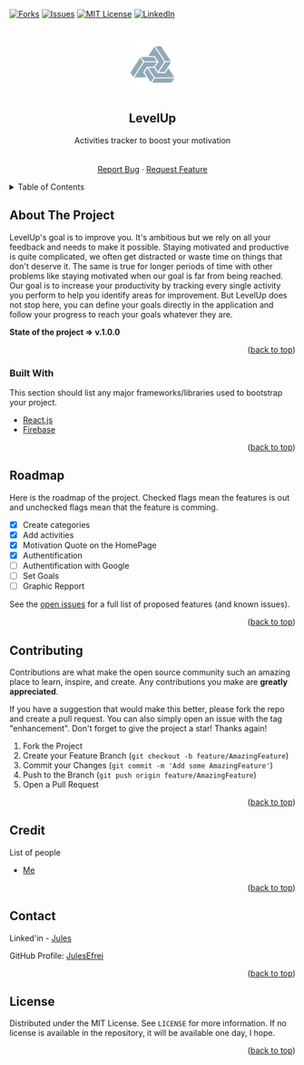 <div id="top"></div>

<!-- [![Contributors][contributors-shield]][contributors-url] -->
<!-- [![Stargazers][stars-shield]][stars-url] -->
[![Forks][forks-shield]][forks-url]
[![Issues][issues-shield]][issues-url]
[![MIT License][license-shield]][license-url]
[![LinkedIn][linkedin-shield]][linkedin-url]



<!-- PROJECT LOGO -->
<br />
<div align="center">
  
  <img src="assets/logo.png" alt="Logo" width="80" height="100" />
  <!-- https://drive.google.com/uc?export=view&id=      => Google drive Link -->

  <h2 align="center">LevelUp</h2>

  <p align="center">
    Activities tracker to boost your motivation
    <br />
    <!-- <a href="https://github.com/JulesEfrei/LevelUp"><strong>Explore the docs</strong></a> -->
    <br />
    <br />
    <!-- <a href="https://github.com/JulesEfrei/LevelUp">View Demo</a>
    · -->
    <a href="https://github.com/JulesEfrei/LevelUp/issues">Report Bug</a>
    ·
    <a href="https://github.com/JulesEfrei/LevelUp/pulls">Request Feature</a>
  </p>
</div>



<!-- TABLE OF CONTENTS -->
<details>
  <summary>Table of Contents</summary>
  <ol>
    <li>
      <a href="#about-the-project">About The Project</a>
      <ul>
        <li><a href="#built-with">Built With</a></li>
      </ul>
    </li>
    <!-- <li>
      <a href="#getting-started">Getting Started</a>
      <ul>
        <li><a href="#installation">Installation</a></li>
      </ul>
    </li>
    <li><a href="#usage">Usage</a></li> -->
    <li><a href="#roadmap">Roadmap / Features</a></li>
    <li><a href="#contributing">Contributing</a></li>
    <li><a href="#license">License</a></li>
    <li><a href="#contact">Contact</a></li>
    <li><a href="#credit">Credit</a></li>
  </ol>
</details>



<!-- ABOUT THE PROJECT -->
## About The Project

LevelUp's goal is to improve you. It's ambitious but we rely on all your feedback and needs to make it possible. Staying motivated and productive is quite complicated, we often get distracted or waste time on things that don't deserve it. The same is true for longer periods of time with other problems like staying motivated when our goal is far from being reached. Our goal is to increase your productivity by tracking every single activity you perform to help you identify areas for improvement. But LevelUp does not stop here, you can define your goals directly in the application and follow your progress to reach your goals whatever they are.


**State of the project => v.1.0.0**


<p align="right">(<a href="#top">back to top</a>)</p>



### Built With

This section should list any major frameworks/libraries used to bootstrap your project.

* [React.js](https://reactjs.org/)
* [Firebase](https://firebase.google.com)

<p align="right">(<a href="#top">back to top</a>)</p>



<!-- GETTING STARTED -->
<!-- ## Getting Started

This is an example of how you may give instructions on setting up your project locally.
To get a local copy up and running follow these simple example steps. -->


<!-- ### Installation

1. Get a free API Key at [LevelUp.com](http://level-up-skills.netlify.app/)
2. Clone the repo
   ```sh
   git clone https://github.com/JulesEfrei/LevelUp.git
   ```
3. Install NPM packages
   ```sh
   npm install
   ```
4. Enter your API in `config.js`
   ```js
   const API_KEY = 'ENTER YOUR API';
   ```

<p align="right">(<a href="#top">back to top</a>)</p> -->



<!-- USAGE EXAMPLES -->
<!-- ## Usage

Use this space to show useful examples of how a project can be used. Additional screenshots, code examples and demos work well in this space. You may also link to more resources.

1. Follow the instruction to install the application

2. Run the application

<!-- _For more examples, please refer to the [Documentation](https://example.com)_ -->

<!-- <p align="right">(<a href="#top">back to top</a>)</p> -->



<!-- ROADMAP -->
## Roadmap

Here is the roadmap of the project. Checked flags mean the features is out and unchecked flags mean that the feature is comming.

- [x] Create categories
- [x] Add activities
- [x] Motivation Quote on the HomePage
- [x] Authentification
- [ ] Authentification with Google
- [ ] Set Goals
- [ ] Graphic Repport

See the [open issues](https://github.com/JulesEfrei/LevelUp/issues) for a full list of proposed features (and known issues).

<p align="right">(<a href="#top">back to top</a>)</p>



<!-- CONTRIBUTING -->
## Contributing

Contributions are what make the open source community such an amazing place to learn, inspire, and create. Any contributions you make are **greatly appreciated**.

If you have a suggestion that would make this better, please fork the repo and create a pull request. You can also simply open an issue with the tag "enhancement".
Don't forget to give the project a star! Thanks again!

1. Fork the Project
2. Create your Feature Branch (`git checkout -b feature/AmazingFeature`)
3. Commit your Changes (`git commit -m 'Add some AmazingFeature'`)
4. Push to the Branch (`git push origin feature/AmazingFeature`)
5. Open a Pull Request

<p align="right">(<a href="#top">back to top</a>)</p>



<!-- Credit -->
## Credit

List of people

* [Me](https://github.com/JulesEfrei)

<p align="right">(<a href="#top">back to top</a>)</p>



<!-- CONTACT -->
## Contact

Linked'in - [Jules](https://www.linkedin.com/in/jules-bruzeau/)

GitHub Profile: [JulesEfrei](https://github.com/JulesEfrei/)

<p align="right">(<a href="#top">back to top</a>)</p>



<!-- LICENSE -->
## License

Distributed under the MIT License. See `LICENSE` for more information. If no license is available in the repository, it will be available one day, I hope.

<p align="right">(<a href="#top">back to top</a>)</p>






<!-- MARKDOWN LINKS & IMAGES -->
<!-- [contributors-shield]: https://img.shields.io/github/contributors/JulesEfrei/LevelUp.svg?style=for-the-badge
[contributors-url]: https://github.com/JulesEfrei/LevelUp/graphs/contributors -->
<!-- [stars-shield]: https://img.shields.io/github/stars/JulesEfrei/LevelUp.svg?style=for-the-badge
[stars-url]: https://github.com/JulesEfrei/LevelUp/stargazers -->
[forks-shield]: https://img.shields.io/github/forks/JulesEfrei/LevelUp.svg?style=for-the-badge
[forks-url]: https://github.com/JulesEfrei/LevelUp/network/members
[issues-shield]: https://img.shields.io/github/issues/JulesEfrei/LevelUp.svg?style=for-the-badge
[issues-url]: https://github.com/JulesEfrei/LevelUp/issues
[license-shield]: https://img.shields.io/github/license/JulesEfrei/LevelUp.svg?style=for-the-badge
[license-url]: https://github.com/JulesEfrei/LevelUp/blob/master/LICENSE
[linkedin-shield]: https://img.shields.io/badge/-LinkedIn-black.svg?style=for-the-badge&logo=linkedin&colorB=555
[linkedin-url]: https://www.linkedin.com/in/jules-bruzeau/